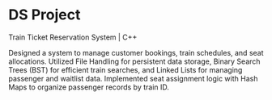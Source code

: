 # DS Project
Train Ticket Reservation System | C++

Designed a system to manage customer bookings, train schedules, and seat allocations.
Utilized File Handling for persistent data storage, Binary Search Trees (BST) for efficient train searches, and Linked Lists for managing passenger and waitlist data.
Implemented seat assignment logic with Hash Maps to organize passenger records by train ID.
